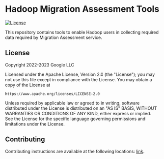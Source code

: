 # Hadoop Migration Assessment Tools
[![License](https://img.shields.io/badge/License-Apache_2.0-blue.svg)](https://opensource.org/licenses/Apache-2.0)

This repository contains tools to enable Hadoop users in collecting required data required by Migration Assessment service.

## License

Copyright 2022-2023 Google LLC

Licensed under the Apache License, Version 2.0 (the "License");
you may not use this file except in compliance with the License.
You may obtain a copy of the License at

    https://www.apache.org/licenses/LICENSE-2.0

Unless required by applicable law or agreed to in writing, software
distributed under the License is distributed on an "AS IS" BASIS,
WITHOUT WARRANTIES OR CONDITIONS OF ANY KIND, either express or implied.
See the License for the specific language governing permissions and
limitations under the License.

## Contributing

Contributing instructions are available at the following locations: [link](docs/contributing.md).

